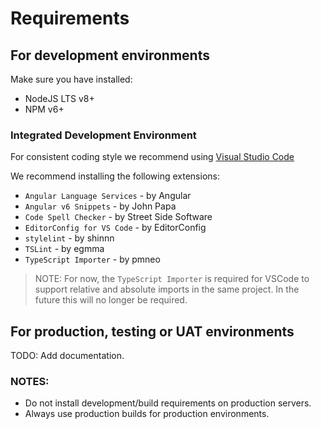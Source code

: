 
# Requirements


## For development environments

Make sure you have installed:

* NodeJS LTS v8+
* NPM v6+


### Integrated Development Environment

For consistent coding style we recommend using [Visual Studio Code](https://code.visualstudio.com/)

We recommend installing the following extensions:

* `Angular Language Services` - by Angular
* `Angular v6 Snippets` - by John Papa
* `Code Spell Checker` - by Street Side Software
* `EditorConfig for VS Code` - by EditorConfig
* `stylelint` - by shinnn
* `TSLint` - by egmma
* `TypeScript Importer` - by pmneo

> NOTE: For now, the `TypeScript Importer` is required for VSCode to support
> relative and absolute imports in the same project. In the future this will no
> longer be required.


## For production, testing or UAT environments

TODO: Add documentation.


### NOTES:

* Do not install development/build requirements on production servers.
* Always use production builds for production environments.
